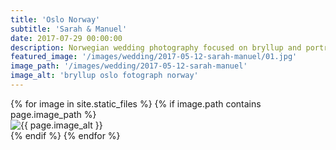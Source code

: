```yaml
---
title: 'Oslo Norway'
subtitle: 'Sarah & Manuel'
date: 2017-07-29 00:00:00
description: Norwegian wedding photography focused on bryllup and portrait photography. 
featured_image: '/images/wedding/2017-05-12-sarah-manuel/01.jpg'
image_path: '/images/wedding/2017-05-12-sarah-manuel'
image_alt: 'bryllup oslo fotograph norway'
---
```


<!-- > “Cherry blossoms, the symbolic flower of the spring.” -->

<!-- DO NOT EDIT BELOW -->
<div class="image-wrap" >
{% for image in site.static_files %}
    {% if image.path contains page.image_path %}
        <div class="image-wrap" >
        <img src="{{ site.baseurl }}{{ image.path }}" alt="{{ page.image_alt }}" />
        </div>
    {% endif %}
{% endfor %}
